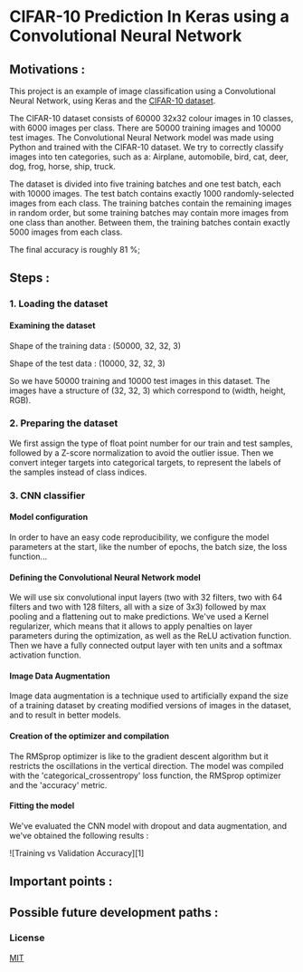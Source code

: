 # CIFAR-10 Prediction In Keras using a Convolutional Neural Network


## Motivations :
This project is an example of image classification using a Convolutional Neural Network, using Keras and the [CIFAR-10 dataset](https://www.cs.toronto.edu/~kriz/cifar.html).

The CIFAR-10 dataset consists of 60000 32x32 colour images in 10 classes, with 6000 images per class. There are 50000 training images and 10000 test images.
The Convolutional Neural Network model was made using Python and trained with the CIFAR-10 dataset. We try to correctly classify images into ten categories, such as a: Airplane, automobile, bird, cat, deer, dog, frog, horse, ship, truck.

The dataset is divided into five training batches and one test batch, each with 10000 images. The test batch contains exactly 1000 randomly-selected images from each class. The training batches contain the remaining images in random order, but some training batches may contain more images from one class than another. Between them, the training batches contain exactly 5000 images from each class.

The final accuracy is roughly 81 %;


## Steps :

### 1. Loading the dataset

#### Examining the dataset

Shape of the training data : (50000, 32, 32, 3)

Shape of the test data : (10000, 32, 32, 3)

So we have 50000 training and 10000 test images in this dataset. The images have a structure of (32, 32, 3) which correspond to (width, height, RGB).


### 2. Preparing the dataset
We first assign the type of float point number for our train and test samples, followed by a Z-score normalization to avoid the outlier issue. Then we convert integer targets into categorical targets, to represent the labels of the samples instead of class indices.

### 3. CNN classifier

#### Model configuration
In order to have an easy code reproducibility, we configure the model parameters at the start, like the number of epochs, the batch size, the loss function...

#### Defining the Convolutional Neural Network model
We will use six convolutional input layers (two with 32 filters, two with 64 filters and two with 128 filters, all with a size of 3x3) followed by max pooling and a flattening out to make predictions. We've used a Kernel regularizer, which means that it allows to apply penalties on layer parameters during the optimization, as well as the ReLU activation function.
Then we have a fully connected output layer with ten units and a softmax activation function.

#### Image Data Augmentation
Image data augmentation is a technique used to artificially expand the size of a training dataset by creating modified versions of images in the dataset, and to result in better models.

#### Creation of the optimizer and compilation
The RMSprop optimizer is like to the gradient descent algorithm but it restricts the oscillations in the vertical direction.
The model was compiled with the 'categorical_crossentropy' loss function, the RMSprop optimizer and the 'accuracy' metric. 

#### Fitting the model
We've evaluated the CNN model with dropout and data augmentation, and we've obtained the following results :

![Training vs Validation Accuracy][1]





## Important points :

## Possible future development paths :


### License

[MIT](https://github.com/KevinTellier2/Projet_Python/blob/master/LICENSE)

